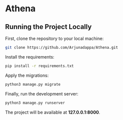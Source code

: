 # Athena


## Running the Project Locally

First, clone the repository to your local machine:

```bash
git clone https://github.com/Arjunadappa/Athena.git
```

Install the requirements:

```bash
pip install -r requirements.txt
```

Apply the migrations:

```bash
python3 manage.py migrate
```

Finally, run the development server:

```bash
python3 manage.py runserver
```

The project will be available at **127.0.0.1:8000**.


